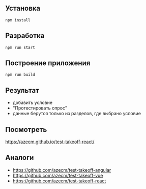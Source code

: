 ## Установка
```
npm install
```

## Разработка
```
npm run start
```

## Построение приложения
```
npm run build
```

## Результат

- добавить условие
- "Протестировать опрос"
- данные берутся только из разделов, где выбрано условие

## Посмотреть

https://azecm.github.io/test-takeoff-react/

## Аналоги

- https://github.com/azecm/test-takeoff-angular
- https://github.com/azecm/test-takeoff-vue
- https://github.com/azecm/test-takeoff-react

